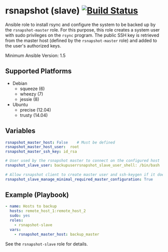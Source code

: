 # rsnapshot (slave) [![Build Status](https://travis-ci.org/osiell/ansible-rsnapshot-slave.png)](https://travis-ci.org/osiell/ansible-rsnapshot-slave)

Ansible role to install rsync and configure the system to be backed up by
the `rsnapshot-master` role.
For this purpose, this role creates a system user with sudo privileges on
the `rsync` program. The public SSH key is retrieved from the master host
(defined by the `rsnapshot-master` role) and added to the user's authorized
keys.

Minimum Ansible Version: 1.5

## Supported Platforms

* Debian
    - squeeze   (6)
    - wheezy    (7)
    - jessie    (8)
* Ubuntu
    - precise   (12.04)
    - trusty    (14.04)

## Variables

```yaml
rsnapshot_master_host: False    # Must be defined
rsnapshot_master_host_user:  root
rsnapshot_master_ssh_key: id_rsa

# User used by the rsnapshot master to connect on the configured host
rsnapshot_slave_user: backupuserrsnapshot_slave_user_shell: /bin/bash
                                
# Allow rsnapshot client to create master user and ssh-keygen if it doesn't exists
rsnapshot_slave_manage_minimal_required_master_configuration: True
```

## Example (Playbook)

```yaml
- name: Hosts to backup
  hosts: remote_host_1:remote_host_2
  sudo: yes
  roles:
    - rsnapshot-slave
  vars:
    - rsnapshot_master_host: backup_master
```

See the `rsnapshot-slave` role for details.
